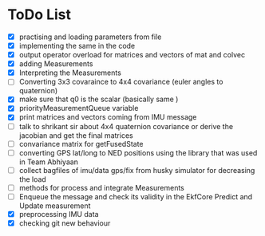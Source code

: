 # ToDo List

- [x] practising and loading parameters from file
- [x] implementing the same in the code
- [x] output operator overload for matrices and vectors of mat and colvec
- [x] adding Measurements
- [x] Interpreting the Measurements
- [ ] Converting 3x3 covaraince to 4x4 covariance (euler angles to quaternion)
- [x] make sure that q0 is the scalar (basically same )
- [x] priorityMeasurementQueue variable
- [x] print matrices and vectors coming from IMU message
- [ ] talk to shrikant sir about 4x4 quaternion covariance or derive the jacobian and get the final matrices
- [ ] convariance matrix for getFusedState
- [ ] converting GPS lat/long to NED positions using the library that was used in Team Abhiyaan
- [ ] collect bagfiles of imu/data gps/fix from husky simulator for decreasing the load
- [ ] methods for process and integrate Measurements
- [ ] Enqueue the message and check its validity in the EkfCore Predict and Update measurement
- [x] preprocessing IMU data
- [x] checking git new behaviour
